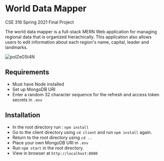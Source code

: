 # World Data Mapper <br/>
CSE 316 Spring 2021 Final Project <br/>

The world data mapper is a full-stack MERN Web application for managing regional data that is organized hierachically. This application also allows users to edit information about each region's name, capital, leader and landmarks. 

![polZeG5t4N](https://user-images.githubusercontent.com/33815743/118913834-35dce000-b8f8-11eb-941f-5f93bc94f603.gif)

## Requirements 
- Must have Node installed
- Set up MongoDB URI
- Enter a random 32 character sequence for the refresh and access token secrets in `.env`

## Installation
- In the root directory run :
  `npm install`
- Go to the client directory using `cd client` and run `npm install` again.
- Return to the root directory using `cd ..`
- Place your own MongoDB URI in `.env`
- Run `npm start` in the root directory.
- View in browser at `http://localhost:8080`


